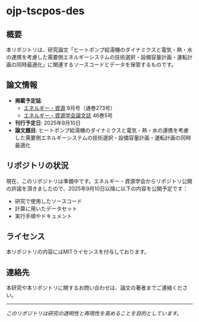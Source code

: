 # ojp-tscpos-des

## 概要

本リポジトリは、研究論文「ヒートポンプ給湯機のダイナミクスと電気・熱・水の連携を考慮した需要側エネルギーシステムの技術選択・設備容量計画・運転計画の同時最適化」に関連するソースコードとデータを保管するものです。

## 論文情報

- **掲載予定誌**: 
  - [エネルギー・資源](https://www.jser.gr.jp/mj/magazine/) 9月号（通巻273号）
  - [エネルギー・資源学会論文誌](https://www.jstage.jst.go.jp/browse/jjser/-char/ja) 46巻5号
- **刊行予定日**: 2025年9月10日
- **論文題目**: ヒートポンプ給湯機のダイナミクスと電気・熱・水の連携を考慮した需要側エネルギーシステムの技術選択・設備容量計画・運転計画の同時最適化

## リポジトリの状況

現在、このリポジトリは準備中です。エネルギー・資源学会からリポジトリ公開の許諾を頂きましたので、2025年9月10日以降に以下の内容を公開予定です：

- 研究で使用したソースコード
- 計算に用いたデータセット
- 実行手順やドキュメント

## ライセンス

本リポジトリの内容にはMITライセンスを付与しております。

## 連絡先

本研究や本リポジトリに関するお問い合わせは、論文の著者までご連絡ください。

---

*このリポジトリは研究の透明性と再現性を高めることを目的としています。*
